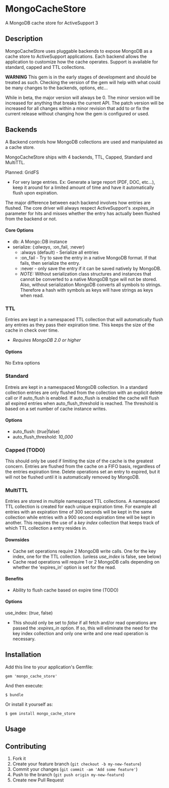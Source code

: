 # MongoCacheStore

A MongoDB cache store for ActiveSupport 3

## Description

MongoCacheStore uses pluggable backends to expose MongoDB as a cache store to ActiveSupport applications.  Each backend allows the application to customize how the cache operates.  Support is available for standard, capped and TTL collections.

**WARNING** This gem is in the early stages of development and should be treated as such.  Checking the version of the gem will help with what could be many changes to the backends, options, etc...

While in beta, the major version will always be 0.  The minor version will be increased for anything that breaks the current API.  The patch version will be increased for all changes within a minor revision that add to or fix the current release without changing how the gem is configured or used. 


## Backends

A Backend controls how MongoDB collections are used and manipulated as a cache store.

MongoCacheStore ships with 4 backends, TTL, Capped, Standard and MultiTTL.

Planned: GridFS
  * For very large entries.   Ex: Generate a large report (PDF, DOC, etc...), keep it around for a limited amount of time and have it automatically flush upon expiration.
    

The major difference between each backend involves how entries are flushed.  The core driver will always respect ActiveSupport's *:expires_in* parameter for hits and misses whether the entry has actually been flushed from the backend or not. 

#### Core Options
* db: A Mongo::DB instance
* serialize: (*:always*, :on\_fail, :never)
  * :always (default) - Serialize all entries
  * :on\_fail - Try to save the entry in a native MongoDB format.  If that fails, then serialize the entry. 
  * :never - only save the entry if it can be saved natively by MongoDB.
  * *NOTE:* Without serialization class structures and instances that cannot be converted to a native MongoDB type will not be stored.  Also, without serialization MongoDB converts all symbols to strings.  Therefore a hash with symbols as keys will have strings as keys when read.


### TTL
Entries are kept in a namespaced TTL collection that will automatically flush any entries as they pass their expiration time.  This keeps the size of the cache in check over time. 
  
* *Requires MongoDB 2.0 or higher*

#### Options
No Extra options

### Standard
Entreis are kept in a namespaced MongoDB collection. In a standard collection entries are only flushed from the collection with an explicit delete call or if auto_flush is enabled.  If auto_flush is enabled the cache will flush all expired entries when auto\_flush\_threshold is reached.  The threshold is based on a set number of cache instance writes. 

#### Options
* auto_flush: (*true*|false)
* auto\_flush\_threshold: *10_000*
 

### Capped (TODO)
This should only be used if limiting the size of the cache is the greatest concern.  Entries are flushed from the cache on a FIFO basis, regardless of the entries expiration time.  Delete operations set an entry to expired, but it will not be flushed until it is automatically removed by MongoDB.


### MultiTTL
Entries are stored in multiple namespaced TTL collections. A namespaced TTL collection is created for each unique expiration time.  For example all entries with an expiration time of 300 seconds will be kept in the same collection while entries with a 900 second expiration time will be kept in another.  This requires the use of a *key index* collection that keeps track of which TTL collection a entry resides in. 

#### Downsides
  * Cache set operations require 2 MongoDB write calls.  One for the key index, one for the TTL collection. (unless *use_index* is false, see below)
  * Cache read operations will require 1 or 2 MongoDB calls depending on whether the 'expires_in' option is set for the read.

#### Benefits
  * Ability to flush cache based on expire time (TODO)

#### Options
use\_index: (*true*, false)
  * This should only be set to *false* if all fetch and/or read operations are passed the *:expires_in* option.  If so, this will eliminate the need for the key index collection and only one write and one read operation is necessary. 



## Installation

Add this line to your application's Gemfile:

    gem 'mongo_cache_store'

And then execute:

    $ bundle

Or install it yourself as:

    $ gem install mongo_cache_store

## Usage



## Contributing

1. Fork it
2. Create your feature branch (`git checkout -b my-new-feature`)
3. Commit your changes (`git commit -am 'Add some feature'`)
4. Push to the branch (`git push origin my-new-feature`)
5. Create new Pull Request
